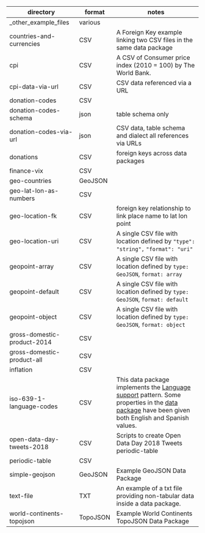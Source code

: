 directory                   | format   | notes
--------------------------- | -------- | -----------------------------------------------------------------------------------------------------------------------------------------------------------------------------------------------------------------------------------
_other_example_files        | various  |
countries-and-currencies    | CSV      | A Foreign Key example linking two CSV files in the same data package
cpi                         | CSV      | A CSV of Consumer price index (2010 = 100) by The World Bank.
cpi-data-via-url            | CSV      | CSV data referenced via a URL
donation-codes              | CSV      |
donation-codes-schema       | json     | table schema only
donation-codes-via-url      | json     | CSV data, table schema and dialect all references via URLs
donations                   | CSV      | foreign keys across data packages
finance-vix                 | CSV      |
geo-countries               | GeoJSON  |
geo-lat-lon-as-numbers      | CSV      |
geo-location-fk             | CSV      | foreign key relationship to link place name to lat lon point
geo-location-uri            | CSV      | A single CSV file with location defined by `"type": "string",` `"format": "uri"`
geopoint-array              | CSV      | A single CSV file with location defined by `type: GeoJSON`, `format: array`
geopoint-default            | CSV      | A single CSV file with location defined by `type: GeoJSON`, `format: default`
geopoint-object             | CSV      | A single CSV file with location defined by `type: GeoJSON`, `format: object`
gross-domestic-product-2014 | CSV      |
gross-domestic-product-all  | CSV      |
inflation                   | CSV      |
iso-639-1-language-codes    | CSV      | This data package implements the [Language support](https://frictionlessdata.io/specs/patterns/#language-support) pattern. Some properties in the [data package](datapackage.json) have been given both English and Spanish values.
open-data-day-tweets-2018   | CSV      | Scripts to create Open Data Day 2018 Tweets periodic-table                                                                                                                                                                          | CSV | simple-GeoJSON | GeoJSON | text-file | txt | world-continents-topojson | topojson |
periodic-table              | CSV      |
simple-geojson              | GeoJSON  | Example GeoJSON Data Package
text-file                   | TXT      | An example of a txt file providing non-tabular data inside a data package.
world-continents-topojson   | TopoJSON | Example World Continents TopoJSON Data Package
